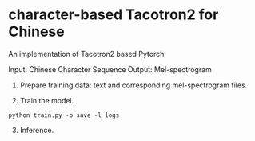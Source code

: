 # character-based Tacotron2 for Chinese
An implementation of Tacotron2 based Pytorch

Input: Chinese Character Sequence
Output: Mel-spectrogram

1. Prepare training data: text and corresponding mel-spectrogram files.

2. Train the model.

`python train.py -o save -l logs`

3. Inference.

